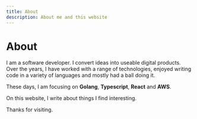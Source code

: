 ```yaml
---
title: About
description: About me and this website
---
```


# About

I am a software developer. I convert ideas into useable digital products. Over the years, I have worked with a range of technologies, enjoyed writing code in a variety of languages and mostly had a ball doing it.

These days, I am focusing on **Golang**, **Typescript**, **React** and **AWS**.

On this website, I write about things I find interesting.

Thanks for visiting.
